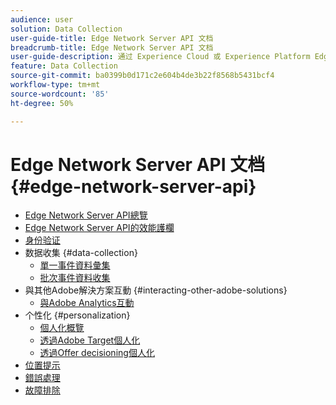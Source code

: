 ```yaml
---
audience: user
solution: Data Collection
user-guide-title: Edge Network Server API 文档
breadcrumb-title: Edge Network Server API 文档
user-guide-description: 通过 Experience Cloud 或 Experience Platform Edge 服务，使用边缘网络服务器 API 收集数据、创建个性化、广告和营销用例。
feature: Data Collection
source-git-commit: ba0399b0d171c2e604b4de3b22f8568b5431bcf4
workflow-type: tm+mt
source-wordcount: '85'
ht-degree: 50%

---
```



# Edge Network Server API 文档 {#edge-network-server-api}


* [Edge Network Server API總覽](overview.md)
* [Edge Network Server API的效能護欄](guardrails.md)
* [身份验证](authentication.md)
* 数据收集 {#data-collection}
   * [單一事件資料彙集](interactive-data-collection.md)
   * [批次事件資料收集](non-interactive-data-collection.md)
* 與其他Adobe解決方案互動 {#interacting-other-adobe-solutions}
   * [與Adobe Analytics互動](interacting-adobe-analytics.md)
* 个性化 {#personalization}
   * [個人化概覽](personalization-overview.md)
   * [透過Adobe Target個人化](personalization-target.md)
   * [透過Offer decisioning個人化](personalization-offer-decisioning.md)
* [位置提示](location-hints.md)
* [錯誤處理](error-handling.md)
* [故障排除](troubleshooting.md)